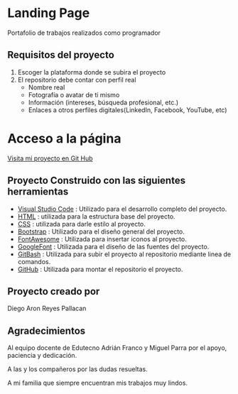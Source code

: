 # Landing Page
Portafolio de trabajos realizados como programador

## Requisitos del proyecto
1. Escoger la plataforma donde se subira el proyecto
2. El repositorio debe contar con perfil real
    - Nombre real
    - Fotografía o avatar de ti mismo
    - Información (intereses, búsqueda profesional, etc.)
    - Enlaces a otros perfiles digitales(LinkedIn, Facebook, YouTube, etc)

# Acceso a la página

<a href="https://diegoreyesdev.github.io/landing/" target="_blank">Visita mi proyecto en Git Hub</a>
<br>

## Proyecto Construido con las siguientes herramientas
    
* [Visual Studio Code](https://code.visualstudio.com/)                          : Utilizado para el desarrollo completo del proyecto.
* [HTML](https://developer.mozilla.org/en-US/docs/Web/HTML)                    : utilizada para la estructura base del proyecto.
* [CSS](https://developer.mozilla.org/en-US/docs/Web/CSS)                      : utilizada para darle estilo al proyecto.
* [Bootstrap](https://getbootstrap.com/docs/5.1/getting-started/introduction/) : Utilizado para el diseño general del proyecto.
* [FontAwesome](https://fontawesome.com/)                                      : Utilizada para insertar iconos al proyecto.
* [GoogleFont](https://fonts.google.com/)                                      : Utilizada para el diseño de las fuentes del proyecto. 
* [GitBash](https://www.gitkraken.com/blog/what-is-git-bash)                   : Utilizada para subir el proyecto al repositorio mediante linea de comandos.
* [GitHub](https://github.com/)                                                : Utilizada para montar el repositorio el proyecto.


## Proyecto creado por
Diego Aron Reyes Pallacan

## Agradecimientos
Al equipo docente de Edutecno Adrián Franco y Miguel Parra por el apoyo, paciencia y dedicación.

A las y los compañeros por las dudas resueltas.

A mi familia que siempre encuentran mis trabajos muy lindos.
